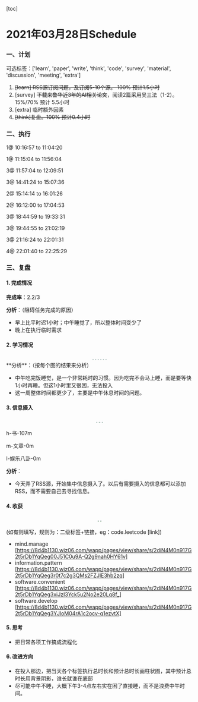 [toc]

# 2021年03月28日Schedule

### 一、计划

可选标签：['learn', 'paper', 'write', 'think', 'code', 'survey', 'material', 'discussion', 'meeting', 'extra']

1. ~~[learn] RSS源订阅问题，及订阅5-10个源。 100% 预计1.5小时~~
2. [survey] ~~下载来鲁华近3年的AI相关论文~~，阅读2篇采用吴三法（1-2）。 15%/70% 预计 5.5小时
3. [extra] 临时额外因素
4. ~~[think]复盘。100% 预计0.4小时~~

### 二、执行

1@ 10:16:57 to 11:04:20

1@ 11:15:04 to 11:56:04

3@ 11:57:04 to 12:09:51

3@ 14:41:24 to 15:07:36

2@ 15:14:14 to 16:01:26

2@ 16:12:00 to 17:04:53

3@ 18:44:59 to 19:33:31

3@ 19:44:55 to 21:02:19

3@ 21:16:24 to 22:01:31

4@ 22:01:40 to 22:25:29

### 三、复盘

#### 1. 完成情况

**完成率**：2.2/3

**分析**：（阻碍任务完成的原因）

- 早上比平时迟1小时；中午睡觉了，所以整体时间变少了
- 晚上在执行临时需求

#### 2. 学习情况
<center class='half'>
<img src='C:\Users\Admistr\Desktop\TimeManagement\src\output\figure\20210328\activate\Figure1-activate-bar-20210328_20210328.png' style='zoom:20%;' />
<img src='C:\Users\Admistr\Desktop\TimeManagement\src\output\figure\20210328\activate\Figure2-activate-brokenbarh-20210322_20210328.png' style='zoom:20%;' />
<img src='C:\Users\Admistr\Desktop\TimeManagement\src\output\figure\20210328\activate\Figure3-activate-waterfall-20210322_20210328.png' style='zoom:20%;' />
<img src='C:\Users\Admistr\Desktop\TimeManagement\src\output\figure\20210328\activate\Figure4-activate-bar-20210227_20210328.png' style='zoom:20%;' />
<img src='C:\Users\Admistr\Desktop\TimeManagement\src\output\figure\20210328\activate\Figure5-investment-pie-20210227_20210328.png' style='zoom:20%;' />
<img src='C:\Users\Admistr\Desktop\TimeManagement\src\output\figure\20210328\activate\Figure6-activate-predict-bar-20210328_20210328.png' style='zoom:20%;' />
</center>
**分析**：（按每个图的结果来分析）

- 中午吃完饭睡觉，是一个非常耗时的习惯。因为吃完不会马上睡，而是要等快1小时再睡。但这1小时里又很困，无法投入
- 这一周整体时间都更少了，主要是中午休息时间的问题。

#### 3. 信息摄入
<center class='half'>
<img src='C:\Users\Admistr\Desktop\TimeManagement\src\output\figure\20210328\information\Figure1-dayinformation-pie-20210328_20210328.png' style='zoom:20%;' />
<img src='C:\Users\Admistr\Desktop\TimeManagement\src\output\figure\20210328\information\Figure2-dayinformation-stackbar-20210328_20210328.png' style='zoom:20%;' />
<img src='C:\Users\Admistr\Desktop\TimeManagement\src\output\figure\20210328\information\Figure3-monthinformation-stackbar-20210227_20210328.png' style='zoom:20%;' />
</center>

h-书-107m

m-文章-0m

l-娱乐八卦-0m

**分析**：

- 今天弄了RSS源，开始集中信息摄入了。以后有需要摄入的信息都可以添加RSS，而不需要自己去寻找信息。



#### 4. 收获
<center class='half'>
<img src='C:\Users\Admistr\Desktop\TimeManagement\src\output\figure\20210328\harvest\Figure1-harvest-cloud-20210227_20210328.png' style='zoom:20%;' />
<img src='C:\Users\Admistr\Desktop\TimeManagement\src\output\figure\20210328\harvest\Figure2-harvest-vbar-20210227_20210328.png' style='zoom:20%;' />
</center>

(如有则填写，规则为：二级标签+链接，eg：code.leetcode [link])

- mind.manage [https://8d4b1130.wiz06.com/wapp/pages/view/share/s/2diN4M0n917G2t5rDb1YqQeg00J51C0u9A-Q2g9nah0HY61v]
- information.pattern [https://8d4b1130.wiz06.com/wapp/pages/view/share/s/2diN4M0n917G2t5rDb1YqQeg3r0t7c2g3QMs2FZJlE3hb2zq]
- software.convenient [https://8d4b1130.wiz06.com/wapp/pages/view/share/s/2diN4M0n917G2t5rDb1YqQeg3xiJzI3Yck5u2No2e20Lq8f_]
- software.develop [https://8d4b1130.wiz06.com/wapp/pages/view/share/s/2diN4M0n917G2t5rDb1YqQeg3YJloM04rA1c2ocv-q1ezvtX]

#### 5. 思考

- 把日常各项工作搞成流程化

#### 6. 改进方向

- 在投入那边，把当天各个标签执行总时长和预计总时长画柱状图，其中预计总时长用背景阴影，谁长就谁在底部
- 尽可能中午不睡，大概下午3-4点左右实在困了直接睡，而不是浪费中午时间。